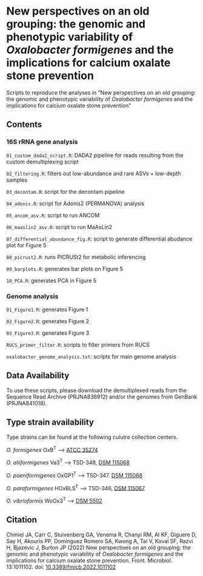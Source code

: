 # New perspectives on an old grouping: the genomic and phenotypic variability of <i>Oxalobacter formigenes</i> and the implications for calcium oxalate stone prevention
Scripts to reproduce the analyses in "New perspectives on an old grouping: the genomic and phenotypic variability of <i>Oxalobacter formigenes</i> and the implications for calcium oxalate stone prevention"

## Contents
### 16S rRNA gene analysis
`01_custom_dada2_script.R`: DADA2 pipeline for reads resulting from the custom demultiplexing script

`02_filtering.R`: filters out low-abundance and rare ASVs + low-depth samples

`03_decontam.R`: script for the decontam pipeline

`04_adonis.R`: script for Adonis2 (PERMANOVA) analysis

`05_ancom_asv.R`: script to run ANCOM

`06_maaslin2_asv.R`: script to run MaAsLin2

`07_differential_abundance_fig.R`: script to generate differential abudance plot for Figure 5

`08_picrust2.R`: runs PICRUSt2 for metabolic inferencing

`09_barplots.R`: generates bar plots on Figure 5

`10_PCA.R`: generates PCA in Figure 5

### Genome analysis
`01_Figure1.R`: generates Figure 1

`02_Figure2.R`: generates Figure 2

`03_Figure3.R`: generates Figure 3

`RUCS_primer_filter.R`: scripts to filter primers from RUCS

`oxalobacter_genome_analysis.txt`: scripts for main genome analysis

## Data Availability
To use these scripts, please download the demultiplexed reads from the Sequence Read Archive (PRJNA836912) and/or the genomes from GenBank (PRJNA841018).

## Type strain availability
Type strains can be found at the following culutre collection centers.

<i>O. formigenes</i> OxB<sup>T</sup> --> <a href="https://www.atcc.org/products/35274">ATCC 35274</a>

<i>O. aliiformigenes</i> Va3<sup>T</sup> --> TSD-348, <a href="https://www.dsmz.de/collection/catalogue/details/culture/DSM-115068">DSM 115068</a>

<i>O. paeniformigenes</i> OxGP1<sup>T</sup> --> TSD-347. <a href="https://www.dsmz.de/collection/catalogue/details/culture/DSM-115066">DSM 115066</a>

<i>O. paraformigenes</i> HOxBLS<sup>T</sup> --> TSD-346, <a href="https://www.dsmz.de/collection/catalogue/details/culture/DSM-115067">DSM 115067</a>

<i>O. vibrioformis</i> WoOx3<sup>T</sup> --> <a href="https://www.dsmz.de/collection/catalogue/details/culture/DSM-5502">DSM 5502</a>

## Citation
Chmiel JA, Carr C, Stuivenberg GA, Venema R, Chanyi RM, Al KF, Giguere D, Say H, Akouris PP, Domínguez Romero SA, Kwong A, Tai V, Koval SF, Razvi H, Bjazevic J, Burton JP (2022) New perspectives on an old grouping: the genomic and phenotypic variability of <i>Oxalobacter formigenes</i> and the implications for calcium oxalate stone prevention. Front. Microbiol. 13:1011102. doi: <a href = "https://www.frontiersin.org/articles/10.3389/fmicb.2022.1011102/full">10.3389/fmicb.2022.1011102</a>
